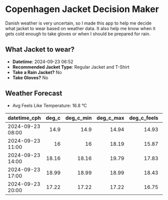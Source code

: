 
# Copenhagen Jacket Decision Maker

Danish weather is very uncertain, so I made this app to help me decide what jacket to wear based on weather data. 
It also help me know when it gets cold enough to take gloves or when I should be prepared for rain.

## What Jacket to wear?

- **Datetime**: 2024-09-23 06:52
- **Recommended Jacket Type**: Regular Jacket and T-Shirt
- **Take a Rain Jacket?** No
- **Take Gloves?** No

## Weather Forecast
- Avg Feels Like Temperature: 16.8 °C

| datetime_cph     |   deg_c |   deg_c_min |   deg_c_max |   deg_c_feels | weather   | wind   | rain   |
|:-----------------|--------:|------------:|------------:|--------------:|:----------|:-------|:-------|
| 2024-09-23 08:00 |   14.9  |       14.9  |       14.94 |         14.93 | Clouds    | Low    | None   |
| 2024-09-23 11:00 |   16    |       16    |       18.19 |         15.87 | Clouds    | Low    | None   |
| 2024-09-23 14:00 |   18.16 |       18.16 |       19.79 |         17.83 | Clouds    | Low    | None   |
| 2024-09-23 17:00 |   18.99 |       18.99 |       18.99 |         18.43 | Clouds    | Low    | None   |
| 2024-09-23 20:00 |   17.22 |       17.22 |       17.22 |         16.75 | Clouds    | Low    | None   |
        